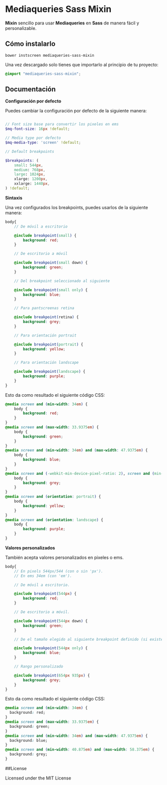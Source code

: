 # Mediaqueries Sass Mixin

**Mixin** sencillo para usar **Mediaqueries** en **Sass** de manera fácil y personalizable.

## Cómo instalarlo

```
bower instscreen mediaqueries-sass-mixin
```

Una vez descargado solo tienes que importarlo al principio de tu proyecto:

```scss
@import "mediaqueries-sass-mixin";
```

## Documentación

**Configuración por defecto**

Puedes cambiar la configuración por defecto de la siguiente manera:

```scss

// Font size base para convertir los pixeles en ems
$mq-font-size: 16px !default;

// Media type por defecto
$mq-media-type: 'screen' !default;

// Default breakpoints

$breakpoints: (
    small: 544px,
    medium: 768px,
    large: 1024px,
    xlarge: 1200px,
    xxlarge: 1440px,
) !default;
```

**Sintaxis**

Una vez configurados los breakpoints, puedes usarlos de la siguiente manera:

```scss
body{
    // De móvil a escritorio

    @include breakpoint(small) {
        background: red;
    }

    // De escritorio a móvil

    @include breakpoint(small down) {
        background: green;
    }

    // Del breakpoint seleccionado al siguiente

    @include breakpoint(small only) {
        background: blue;
    }

    // Para pantscreenas retina

    @include breakpoint(retina) {
        background: grey;
    }

    // Para orientación portrait

    @include breakpoint(portrait) {
        background: yellow;
    }

    // Para orientación landscape

    @include breakpoint(landscape) {
        background: purple;
    }
}
```

Esto da como resultado el siguiente código CSS:

```css
@media screen and (min-width: 34em) {
    body {
        background: red;
    }
}
@media screen and (max-width: 33.9375em) {
    body {
        background: green;
    }
}
@media screen and (min-width: 34em) and (max-width: 47.9375em) {
    body {
        background: blue;
    }
}
@media screen and (-webkit-min-device-pixel-ratio: 2), screen and (min-resolution: 192dpi) {
    body {
        background: grey;
    }
}
@media screen and (orientation: portrait) {
    body {
        background: yellow;
    }
}
@media screen and (orientation: landscape) {
    body {
        background: purple;
    }
}
```

**Valores personalizados**

También acepta valores personalizados en pixeles o ems.

```scss
body{
    // En pixels 544px/544 (con o sin 'px').
    // En ems 34em (con 'em').

    // De móvil a escritorio.

    @include breakpoint(544px) {
        background: red;
    }

    // De escritorio a móvil.

    @include breakpoint(544px down) {
        background: green;
    }

    // De el tamaño elegido al siguiente breakpoint definido (si existe).

    @include breakpoint(544px only) {
        background: blue;
    }

    // Rango personalizado

    @include breakpoint(654px 935px) {
        background: grey;
    }
}
```

Esto da como resultado el siguiente código CSS:

```css
@media screen and (min-width: 34em) {
  background: red;
}
@media screen and (max-width: 33.9375em) {
  background: green;
}
@media screen and (min-width: 34em) and (max-width: 47.9375em) {
  background: blue;
}
@media screen and (min-width: 40.875em) and (max-width: 58.375em) {
  background: grey;
}
```

##License

Licensed under the MIT License
